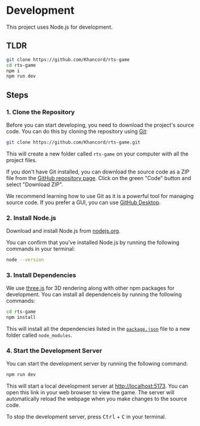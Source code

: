 # Development

This project uses Node.js for development.

## TLDR

```bash
git clone https://github.com/Khancord/rts-game
cd rts-game
npm i
npm run dev
```

## Steps

### 1. Clone the Repository

Before you can start developing, you need to download the project's source code. You can do this by cloning the repository using [Git](https://git-scm.com/):

```bash
git clone https://github.com/Khancord/rts-game.git
```

This will create a new folder called `rts-game` on your computer with all the project files.

If you don't have Git installed, you can download the source code as a ZIP file from the [GitHub repository page](https://github.com/Khancord/rts-game/). Click on the green "Code" button and select "Download ZIP".

We recommend learning how to use Git as it is a powerful tool for managing source code. If you prefer a GUI, you can use [GitHub Desktop](https://github.com/apps/desktop/).

### 2. Install Node.js

Download and install Node.js from [nodejs.org](https://nodejs.org/).

You can confirm that you've installed Node.js by running the following commands in your terminal:

```bash
node --version
```

### 3. Install Dependencies

We use [three.js](https://threejs.org/) for 3D rendering along with other npm packages for development. You can install all dependenceis by running the following commands:

```bash
cd rts-game
npm install
```

This will install all the dependencies listed in the [`package.json`](package.json) file to a new folder called `node_modules`.

### 4. Start the Development Server

You can start the development server by running the following command:

```bash
npm run dev
```

This will start a local development server at [http://localhost:5173](http://localhost:5173). You can open this link in your web browser to view the game. The server will automatically reload the webpage when you make changes to the source code.

To stop the development server, press <kbd>Ctrl</kbd> + <kbd>C</kbd> in your terminal.
